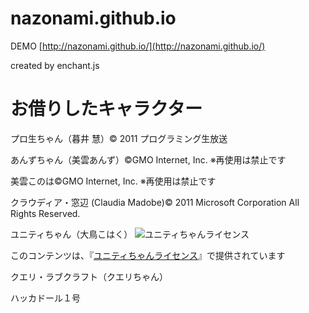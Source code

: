 nazonami.github.io
==================

DEMO
[http://nazonami.github.io/](http://nazonami.github.io/)

created by enchant.js


# お借りしたキャラクター

プロ生ちゃん（暮井 慧）© 2011 プログラミング生放送

あんずちゃん（美雲あんず）©GMO Internet, Inc.   ※再使用は禁止です

美雲このは©GMO Internet, Inc.  ※再使用は禁止です

クラウディア・窓辺 (Claudia Madobe)© 2011 Microsoft Corporation All Rights Reserved.

ユニティちゃん（大鳥こはく）
 ![ユニティちゃんライセンス](http://unity-chan.com/images/imageLicenseLogo.png)

このコンテンツは、『[ユニティちゃんライセンス](http://unity-chan.com/download/license.html)』で提供されています

クエリ・ラブクラフト（クエリちゃん）

ハッカドール１号